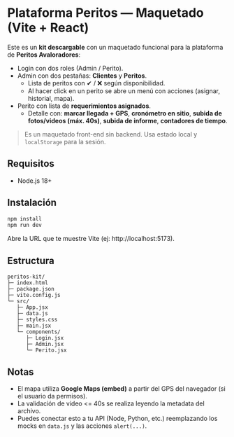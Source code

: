 # Plataforma Peritos — Maquetado (Vite + React)

Este es un **kit descargable** con un maquetado funcional para la plataforma de **Peritos Avaloradores**:

- Login con dos roles (Admin / Perito).
- Admin con dos pestañas: **Clientes** y **Peritos**.
  - Lista de peritos con ✔ / ❌ según disponibilidad.
  - Al hacer click en un perito se abre un menú con acciones (asignar, historial, mapa).
- Perito con lista de **requerimientos asignados**.
  - Detalle con: **marcar llegada + GPS**, **cronómetro en sitio**, **subida de fotos/videos (máx. 40s)**, **subida de informe**, **contadores de tiempo**.

> Es un maquetado front-end sin backend. Usa estado local y `localStorage` para la sesión.

## Requisitos
- Node.js 18+

## Instalación
```bash
npm install
npm run dev
```
Abre la URL que te muestre Vite (ej: http://localhost:5173).

## Estructura
```
peritos-kit/
├─ index.html
├─ package.json
├─ vite.config.js
└─ src/
   ├─ App.jsx
   ├─ data.js
   ├─ styles.css
   ├─ main.jsx
   └─ components/
      ├─ Login.jsx
      ├─ Admin.jsx
      └─ Perito.jsx
```

## Notas
- El mapa utiliza **Google Maps (embed)** a partir del GPS del navegador (si el usuario da permisos).
- La validación de video <= 40s se realiza leyendo la metadata del archivo.
- Puedes conectar esto a tu API (Node, Python, etc.) reemplazando los mocks en `data.js` y las acciones `alert(...)`.
